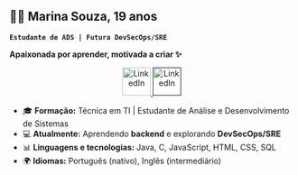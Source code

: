 ## 👩‍💻 Marina Souza, 19 anos
**`Estudante de ADS | Futura DevSecOps/SRE`**

  **Apaixonada por aprender, motivada a criar ✨**



<p align="center">
  <a href="https://www.linkedin.com/in/marina-cruz-de-souza">
    <img width="50px" alt="LinkedIn" title="LinkedIn" src="https://img.icons8.com/?size=100&id=13930&format=png&color=000000"/>
  </a>
 <a href="">
    <img width="50px" alt="LinkedIn" title="LinkedIn" src="https://img.icons8.com/?size=100&id=13930&format=png&color=000000"/>
  </a>
</p>



- 🎓 **Formação:** Técnica em TI | Estudante de Análise e Desenvolvimento de Sistemas  
- 💻 **Atualmente:** Aprendendo **backend** e explorando **DevSecOps/SRE**  
- 📊 **Linguagens e tecnologias:** Java, C, JavaScript, HTML, CSS, SQL 
- 🌍 **Idiomas:** Português (nativo), Inglês (intermediário)  
<br>


